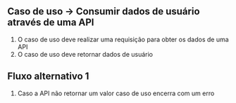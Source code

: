 ## Caso de uso -> Consumir dados de usuário através de uma API
1. O caso de uso deve realizar uma requisição para obter os dados de uma API
2. O caso de uso deve retornar dados de usuário

## Fluxo alternativo 1
1. Caso a API não retornar um valor caso de uso encerra com um erro

